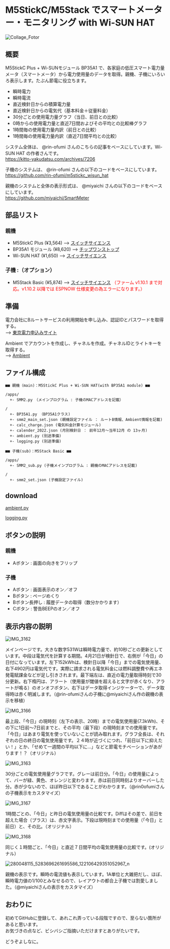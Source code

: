 # M5StickC/M5Stack でスマートメーター・モニタリング with Wi-SUN HAT

![Collage_Fotor](https://user-images.githubusercontent.com/104808539/166885813-86737337-00c2-421f-a8a8-5c4fb0433924.jpg)

## 概要

M5StickC Plus + Wi-SUNモジュール BP35A1 で、各家庭の低圧スマート電力量メータ（スマートメータ）から電力使用量のデータを取得。親機、子機にいろいろ表示します。たぶん節電に役立ちます。  

- 瞬時電力
- 瞬時電流
- 直近検針日からの積算電力量
- 直近検針日からの電気代（基本料金＋従量料金）
- 30分ごとの使用電力量グラフ（当日、前日との比較）
- 0時からの使用電力量と直近7日間およびその平均との比較棒グラフ
- 1時間毎の使用電力量内訳（前日との比較）
- 1時間毎の使用電力量内訳（直近7日間平均との比較）

システム全体は、 @rin-ofumi さんのこちらの記事をベースにしています。Wi-SUN HAT の作者さんです。  
<https://kitto-yakudatsu.com/archives/7206>

子機のシステムは、 @rin-ofumi さんの以下のコードをベースにしています。  
<https://github.com/rin-ofumi/m5stickc_wisun_hat>

親機のシステムと全体の表示形式は、 @miyaichi さんの以下のコードをベースにしています。  
<https://github.com/miyaichi/SmartMeter>

## 部品リスト

### 親機

- M5StickC Plus (¥3,564) --> [スイッチサイエンス](https://www.switch-science.com/catalog/6470/)
- BP35A1 モジュール (¥8,620) --> [チップワンストップ](https://www.chip1stop.com/view/searchResult/SearchResultTop?classCd=&did=&cid=netcompo&keyword=BP35A1&utm_source=netcompo&utm_medium=buyNow)
- Wi-SUN HAT (¥1,650) --> [スイッチサイエンス](https://www.switch-science.com/catalog/7612/)

### 子機 :（オプション）

- M5Stack Basic (¥5,874) --> [スイッチサイエンス](https://www.switch-science.com/catalog/7362/)
  <span style="color: red; ">（ファーム v1.10.1 まで対応。v1.10.2 以降では ESPNOW 仕様変更の為エラーになります。）</span>

## 準備

電力会社にBルートサービスの利用開始を申し込み、認証IDとパスワードを取得する。  
--> [東京電力申込みサイト](https://www.tepco.co.jp/pg/consignment/liberalization/smartmeter-broute.html)

Ambient でアカウントを作成し、チャネルを作成。チャネルIDとライトキーを取得する。  
--> [Ambient](https://ambidata.io/)

## ファイル構成

```text
■■ 親機（main)：M5StickC Plus + Wi-SUN HAT(with BP35A1 module) ■■

/apps/
  +- SMM2.py　（メインプログラム : 子機のMACアドレスを記載）

/
  +- BP35A1.py （BP35A1クラス)
  +- smm2_main_set.json (親機設定ファイル ： ルートB情報、Ambient情報を記載)
  +- calc_charge.json (電気料金計算モジュール)
  +- calender_2022.json (月別検針日 ： 前年12月〜当年12月 の 13ヶ月)
  +- ambient.py (別途準備)
  +- logging.py (別途準備)
```

```text
■■ 子機(sub)：M5Stack Basic ■■

/apps/
  +- SMM2_sub.py (子機メインプログラム : 親機のMACアドレスを記載)

/
  +- smm2_set.json (子機設定ファイル)
```

## download

[ambient.py](https://github.com/AmbientDataInc/ambient-python-lib/blob/master/ambient.py)

[logging.py](https://github.com/micropython/micropython-lib/blob/master/python-stdlib/logging/logging.py)

## ボタンの説明

### 親機

* Aボタン : 画面の向きをフリップ

### 子機

* Aボタン : 画面表示のオン／オフ
* Bボタン : ページめくり
* Bボタン長押し : 履歴データの取得（数分かかります）
* Cボタン : 警告BEEPのオン／オフ

## 表示内容の説明

![IMG_3162](https://user-images.githubusercontent.com/104808539/167132181-2a12b02c-01de-4133-ab9a-4a698b209ea5.JPG)

メインページです。大きな数字531Wは瞬時電力量で、約10秒ごとの更新としています。中段は電気代を計算する期間。4月21日が検針日で、右側が「今日」の日付になっています。左下152kWhは、検針日以降「今日」までの電気使用量、右下4902円は電気代です。実際に請求される電気料金には燃料調整費や再エネ発電賦課金などが足し引きされます。最下端左は、直近の電力量取得時刻で30分更新。右下楕円は、アラート（使用量が閾値を超えると文字が赤くなり、アラートが鳴る）のオンオフボタン、右下はデータ取得インジケーターで、データ取得時は赤く明滅します。（@rin-ofumiさんの子機に@miyaichiさん作の親機の表示を移植）

![IMG_3166](https://user-images.githubusercontent.com/104808539/167132279-0f0c9688-e769-4601-a078-c44ec3f7a614.JPG)

最上段、「今日」の現時刻（左下の表示、20時）までの電気使用量(7.3kWh)、その下に1日前〜7日前までと、その平均（最下段）の現時刻までの使用量です。「今日」はあまり電気を使っていないことが読み取れます。グラフ全長は、それぞれの日の終日の電気使用量です。２４時が近づくにつれ、「前日以下に抑えたい！」とか、「せめて一週間の平均以下に…」などと節電モチベーションがあがります！？（オリジナル）

![IMG_3163](https://user-images.githubusercontent.com/104808539/167132326-ed05a762-ab36-4877-8aeb-e7e3b5950441.JPG)

30分ごとの電気使用量グラフです。グレーは前日分。「今日」の使用量によって、バーが緑、黄色、オレンジと変わります。赤は前日同時刻よりオーバーした分。赤が少ないので、ほぼ昨日以下であることがわかります。（@rin0ofumiさんの子機表示をカスタマイズ）

![IMG_3167](https://user-images.githubusercontent.com/104808539/167132399-956cfb8a-4300-4fce-8c4b-9f72c3684922.JPG)

1時間ごとの、「今日」と昨日の電気使用量の比較です。Diffはその差で、前日を超えた場合（プラス）は、赤文字表示。下段は現時刻までの使用量（「今日」と前日）と、その比。（オリジナル）

![IMG_3168](https://user-images.githubusercontent.com/104808539/167132453-d550f487-18a9-4da2-8b92-d355945125b7.JPG)

同じく１時間ごと、「今日」と直近７日間平均の電気使用量の比較です。(オリジナル）

![280048115_5283696261695586_122106429351052967_n](https://user-images.githubusercontent.com/104808539/167132506-0fd5e219-3638-4928-b191-7dceaad85b6d.jpg)

親機の表示です。瞬時の電流値も表示しています。1A単位と大雑把だし、ほぼ、瞬時電力値の1/100とみなせるので、レイアウトの都合上子機では割愛しました。（@miyaichiさんの表示をカスタマイズ）

## おわりに

初めてGitHubに登録して、あれこれ弄っている段階ですので、至らない箇所があると思います。  
お気づきの点など、ビシバシご指摘いただけますとありがたいです。  

どうぞよしなに。
